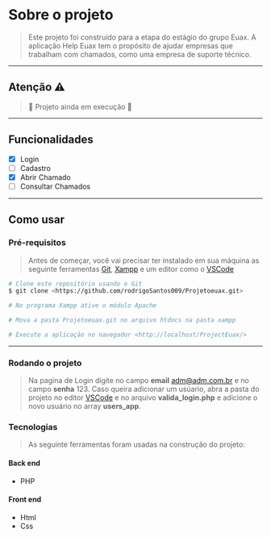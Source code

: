 # Sobre o projeto
> Este projeto foi construído para a etapa do estágio do grupo Euax. A aplicação Help Euax tem o propósito de ajudar empresas que trabalham com chamados, como uma empresa de suporte técnico.
---
## Atenção ⚠️

> 🚧 Projeto ainda em execução 🚧

---

## Funcionalidades

- [x] Login
- [ ] Cadastro
- [x] Abrir Chamado
- [ ] Consultar Chamados

---

## Como usar

### Pré-requisitos

> Antes de começar, você vai precisar ter instalado em sua máquina as seguinte ferramentas [Git](https://git-scm.com), [Xampp](https://www.apachefriends.org/) e um editor como o [VSCode](https://code.visualstudio.com/)


```bash
# Clone este repositório usando o Git
$ git clone <https://github.com/rodrigoSantos009/Projetoeuax.git>

# No programa Xampp ative o módulo Apache

# Mova a pasta Projetoeuax.git no arquivo htdocs na pasta xampp

# Execute a aplicação no navegador <http://localhost/ProjectEuax/>
```
---
### Rodando o projeto

> Na pagina de Login digite no campo **email** adm@adm.com.br e no campo **senha** 123. Caso queira adicionar um usúario, abra a pasta do projeto no editor [VSCode](https://code.visualstudio.com/) e no arquivo **valida_login.php** e adicione o novo usuário no array **users_app**.

### Tecnologias

> As seguinte ferramentas foram usadas na construção do projeto:
#### Back end
- PHP

#### Front end
- Html
- Css


